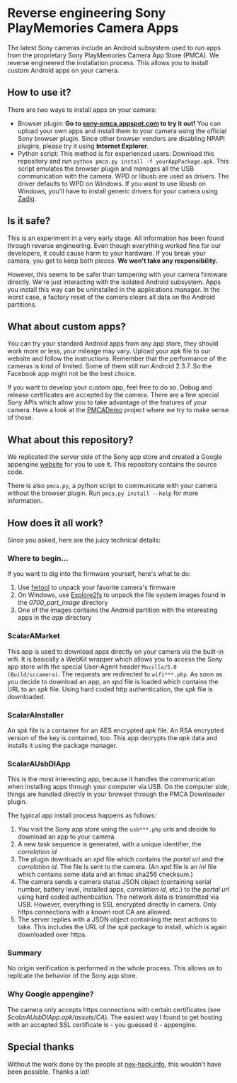 # Reverse engineering Sony PlayMemories Camera Apps #
The latest Sony cameras include an Android subsystem used to run apps from the proprietary Sony PlayMemories Camera App Store (PMCA). We reverse engineered the installation process. This allows you to install custom Android apps on your camera.

## How to use it? ###
There are two ways to install apps on your camera:

* Browser plugin: **Go to [sony-pmca.appspot.com](https://sony-pmca.appspot.com/) to try it out!** You can upload your own apps and install them to your camera using the official Sony browser plugin. Since other browser vendors are disabling NPAPI plugins, please try it using **Internet Explorer**.
* Python script: This method is for experienced users: Download this repository and run `python pmca.py install -f yourAppPackage.apk`. This script emulates the browser plugin and manages all the USB communication with the camera. WPD or libusb are used as drivers. The driver defaults to WPD on Windows. If you want to use libusb on Windows, you'll have to install generic drivers for your camera using [Zadig](http://zadig.akeo.ie/).

## Is it safe? ##
This is an experiment in a very early stage. All information has been found through reverse engineering. Even though everything worked fine for our developers, it could cause harm to your hardware. If you break your camera, you get to keep both pieces. **We won't take any responsibility.**

However, this seems to be safer than tampering with your camera firmware directly. We're just interacting with the isolated Android subsystem. Apps you install this way can be uninstalled in the applications manager. In the worst case, a factory reset of the camera clears all data on the Android partitions.

## What about custom apps? ##
You can try your standard Android apps from any app store, they should work more or less, your mileage may vary. Upload your apk file to our website and follow the instructions. Remember that the performance of the cameras is kind of limited. Some of them still run Android 2.3.7. So the Facebook app might not be the best choice.

If you want to develop your custom app, feel free to do so. Debug and release certificates are accepted by the camera. There are a few special Sony APIs which allow you to take advantage of the features of your camera. Have a look at the [PMCADemo](https://github.com/ma1co/PMCADemo) project where we try to make sense of those.

## What about this repository? ##
We replicated the server side of the Sony app store and created a Google appengine [website](https://sony-pmca.appspot.com/) for you to use it. This repository contains the source code.

There is also `pmca.py`, a python script to communicate with your camera without the browser plugin. Run `pmca.py install --help` for more information.

## How does it all work? ##
Since you asked, here are the juicy technical details:

### Where to begin... ###
If you want to dig into the firmware yourself, here's what to do:

1. Use [fwtool](https://github.com/ma1co/fwtool.py) to unpack your favorite camera's firmware
2. On Windows, use [Explore2fs](http://www.chrysocome.net/explore2fs) to unpack the file system images found in the *0700\_part_image* directory
3. One of the images contains the Android partition with the interesting apps in the *app* directory

### ScalarAMarket ###
This app is used to download apps directly on your camera via the built-in wifi.
It is basically a WebKit wrapper which allows you to access the Sony app store with the special User-Agent header `Mozilla/5.0 (Build/sccamera)`. The requests are redirected to `wifi***.php`. As soon as you decide to download an app, an *xpd* file is loaded which contains the URL to an *spk* file. Using hard coded http authentication, the *spk* file is downloaded.

### ScalarAInstaller ###
An *spk* file is a container for an AES encrypted *apk* file. An RSA encrypted version of the key is contained, too. This app decrypts the *apk* data and installs it using the package manager.

### ScalarAUsbDlApp ###
This is the most interesting app, because it handles the communication when installing apps through your computer via USB. On the computer side, things are handled directly in your browser through the PMCA Downloader plugin.

The typical app install process happens as follows:

1. You visit the Sony app store using the `usb***.php` urls and decide to download an app to your camera.
2. A new task sequence is generated, with a unique identifier, the *correlation id*
3. The plugin downloads an *xpd* file which contains the *portal url* and the 
*correlation id*. The file is sent to the camera. (An *xpd* file is an *ini* file which contains some data and an hmac sha256 checksum.)
4. The camera sends a camera status JSON object (containing serial number, battery level, installed apps, *correlation id*, etc.) to the *portal url* using hard coded authentication. The network data is transmitted via USB. However, everything is SSL encrypted directly in camera. Only https connections with a known root CA are allowed.
5. The server replies with a JSON object containing the next actions to take. This includes the URL of the *spk* package to install, which is again downloaded over https.

### Summary ###
No origin verification is performed in the whole process. This allows us to replicate the behavior of the Sony app store.

### Why Google appengine? ###
The camera only accepts https connections with certain certificates (see *ScalarAUsbDlApp.apk/assets/CA*). The easiest way I found to get hosting with an accepted SSL certificate is - you guessed it - appengine.

## Special thanks ##
Without the work done by the people at [nex-hack.info](http://www.nex-hack.info/), this wouldn't have been possible. Thanks a lot!
